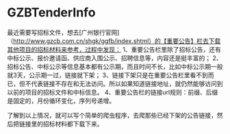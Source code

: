 # GZBTenderInfo
最近需要写招标文件，想去[广州银行官网]（http://www.gzcb.com.cn/shgk/ggfb/index.shtml）的【重要公告】栏去下载其他项目的招标材料来参考，过程中发现：
1、重要公告栏里除了招标公告，还有中标公示、报价邀请函、供应商入围公示、招聘信息等，内容还是挺丰富的；
2、招标公告、中标公示等信息基本都有公示期，而且时间不长，比如中标公示期一般就3天，公示期一过，链接就下架；
3、链接下架只是在重要公告栏里看不到而已，但不代表链接不存在和无法访问。所以如果知道链接地址，就仍然能够访问到以前的项目的招标文件和中标信息。
4、重要公告栏的链接url规则：前缀、后缀是固定的，月份循环变化，序列号递增。

了解到以上情况，就可以写个简单的爬虫程序，去爬那些已经下架的公告链接，然后把链接里的招标材料都下载下来。
